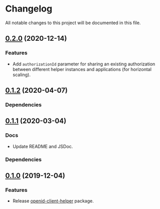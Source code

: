 # Changelog

All notable changes to this project will be documented in this file.

## [0.2.0](https://github.com/ForgeRock/openid-client-helper/compare/v0.1.2...v0.2.0) (2020-12-14)

### Features

* Add `authorizationId` parameter for sharing an existing authorization between different helper instances and applications (for horizontal scaling).

## [0.1.2](https://github.com/ForgeRock/openid-client-helper/compare/v0.1.1...v0.1.2) (2020-04-07)

### Dependencies

## [0.1.1](https://github.com/ForgeRock/openid-client-helper/compare/v0.1.0...v0.1.1) (2020-03-04)

### Docs

* Update README and JSDoc.

### Dependencies

## [0.1.0](https://github.com/ForgeRock/openid-client-helper/releases/tag/v0.1.0) (2019-12-04)

### Features

* Release [openid-client-helper](https://github.com/ForgeRock/openid-client-helper) package.

